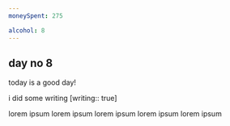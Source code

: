 ```yaml
---
moneySpent: 275

alcohol: 8
---
```

## day no 8
today is a good day!
 

i did some writing [writing:: true]

lorem ipsum lorem ipsum lorem ipsum lorem ipsum lorem ipsum
